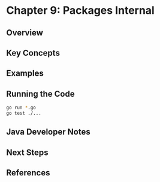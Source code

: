 # Chapter 9: Packages Internal

## Overview

## Key Concepts

## Examples

## Running the Code

```bash
go run *.go
go test ./...
```

## Java Developer Notes

## Next Steps

## References